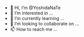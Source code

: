 - 👋 Hi, I’m @YoshidaNaTe
- 👀 I’m interested in ...
- 🌱 I’m currently learning ...
- 💞️ I’m looking to collaborate on ...
- 📫 How to reach me ...

<!---
YoshidaNaTe/YoshidaNaTe is a ✨ special ✨ repository because its `README.md` (this file) appears on your GitHub profile.
You can click the Preview link to take a look at your changes.
--->
